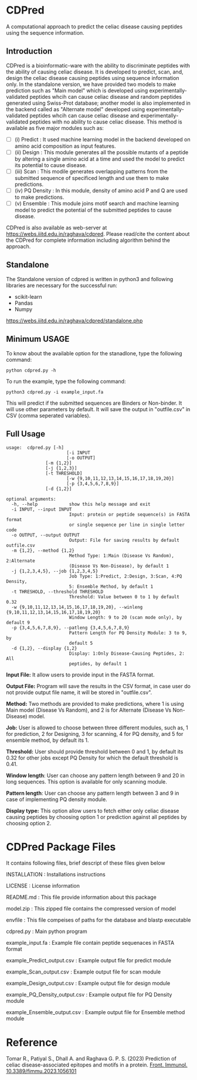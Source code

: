 # **CDPred**
A computational approach to predict the celiac disease causing peptides using the sequence information.
## Introduction
CDPred is a bioinformatic-ware with the ability to discriminate peptides with the ability of causing celiac disease. It is developed to predict, scan, and, design the celiac disease causing peptides using sequence information only. In the standalone version, we have provided two models to make prediction such as "Main model" which is developed using experimentally-validated peptides whcih can cause celiac disease and random peptides generated using Swiss-Prot database; another model is also implemented in the backend called as "Alternate model" developed using experimentally-validated peptides whcih can cause celiac disease and experimentally-validated peptides with no ability to cause celiac disease. This method is available as five major modules such as:
- [ ] (i)   Predict     : It used machine learning model in the backend developed on amino acid composition as input features.
- [ ] (ii)  Design      : This module generates all the possible mutants of a peptide by altering a single amino acid at a time and used the model to predict its potential to cause disease.
- [ ] (iii) Scan        : This modile generates overlapping patterns from the submitted sequence of specificed length and use them to make predictions.
- [ ] (iv)  PQ Density  : In this module, density of amino acid P and Q are used to make predictions.
- [ ] (v)   Ensemble    : This module joins motif search and machine learning model to predict the potential of the submitted peptides to cause disease.

CDPred is also available as web-server at https://webs.iiitd.edu.in/raghava/cdpred. Please read/cite the content about the CDPred for complete information including algorithm behind the approach.

## Standalone
The Standalone version of cdpred is written in python3 and following libraries are necessary for the successful run:
- scikit-learn
- Pandas
- Numpy

https://webs.iiitd.edu.in/raghava/cdpred/standalone.php

## Minimum USAGE
To know about the available option for the stanadlone, type the following command:
```
python cdpred.py -h
```
To run the example, type the following command:
```
python3 cdpred.py -i example_input.fa
```
This will predict if the submitted sequences are Binders or Non-binder. It will use other parameters by default. It will save the output in "outfile.csv" in CSV (comma seperated variables).

## Full Usage
```
usage: 	cdpred.py [-h] 
                       [-i INPUT 
                       [-o OUTPUT]
		       [-m {1,2}]
		       [-j {1,2,3}]
		       [-t THRESHOLD]
                       [-w {9,10,11,12,13,14,15,16,17,18,19,20}]
                       [-p {3,4,5,6,7,8,9}]
		       [-d {1,2}]
```
```
optional arguments:
  -h, --help            show this help message and exit
  -i INPUT, --input INPUT
                        Input: protein or peptide sequence(s) in FASTA format
                        or single sequence per line in single letter code
  -o OUTPUT, --output OUTPUT
                        Output: File for saving results by default outfile.csv
  -m {1,2}, --method {1,2}
                        Method Type: 1:Main (Disease Vs Random), 2:Alternate
                        (Disease Vs Non-Disease), by default 1
  -j {1,2,3,4,5}, --job {1,2,3,4,5}
                        Job Type: 1:Predict, 2:Design, 3:Scan, 4:PQ Density,
                        5: Ensemble Method, by default 1
  -t THRESHOLD, --threshold THRESHOLD
                        Threshold: Value between 0 to 1 by default 0.32
  -w {9,10,11,12,13,14,15,16,17,18,19,20}, --winleng {9,10,11,12,13,14,15,16,17,18,19,20}
                        Window Length: 9 to 20 (scan mode only), by default 9
  -p {3,4,5,6,7,8,9}, --patleng {3,4,5,6,7,8,9}
                        Pattern Length for PQ Density Module: 3 to 9, by
                        default 5
  -d {1,2}, --display {1,2}
                        Display: 1:Only Disease-Causing Peptides, 2: All
                        peptides, by default 1
```

**Input File:** It allow users to provide input in the FASTA format.

**Output File:** Program will save the results in the CSV format, in case user do not provide output file name, it will be stored in "outfile.csv".

**Method:** Two methods are provided to make predictions, where 1 is using Main model (Disease Vs Random), and 2 is for Alternate (Disease Vs Non-Disease) model.

**Job:** User is allowed to choose between three different modules, such as, 1 for prediction, 2 for Designing, 3 for scanning, 4 for PQ density, and 5 for ensemble method, by default its 1.

**Threshold:** User should provide threshold between 0 and 1, by default its 0.32 for other jobs except PQ Density for which the default threshold is 0.41.

**Window length**: User can choose any pattern length between 9 and 20 in long sequences. This option is available for only scanning module.

**Pattern length**: User can choose any pattern length between 3 and 9 in case of implementing PQ density module.

**Display type:** This option allow users to fetch either only celiac disease causing peptides by choosing option 1 or prediction against all peptides by choosing option 2.

CDPred Package Files
=======================
It contains following files, brief descript of these files given below

INSTALLATION                        : Installations instructions

LICENSE                             : License information

README.md                           : This file provide information about this package

model.zip                           : This zipped file contains the compressed version of model

envfile                             : This file compeises of paths for the database and blastp executable

cdpred.py                           : Main python program

example_input.fa                    : Example file contain peptide sequenaces in FASTA format

example_Predict_output.csv          : Example output file for predict module

example_Scan_output.csv             : Example output file for scan module

example_Design_output.csv           : Example output file for design module

example_PQ_Density_output.csv       : Example output file for PQ Density module

example_Ensemble_output.csv 	    : Example output file for Ensemble method module

# Reference
Tomar R., Patiyal S., Dhall A. and Raghava G. P. S. (2023) Prediction of celiac disease-associated epitopes and motifs in a protein. <a href="https://www.frontiersin.org/articles/10.3389/fimmu.2023.1056101/">Front. Immunol. 10.3389/fimmu.2023.1056101</a>
